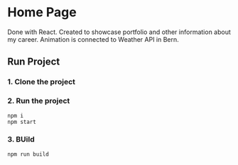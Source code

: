 # Home Page
Done with React.
Created to showcase portfolio and other information about my career.
Animation is connected to Weather API in Bern.

## Run Project
### 1. Clone the project

### 2. Run the project
```shell
npm i
npm start
```

### 3. BUild
```shell
npm run build
```
